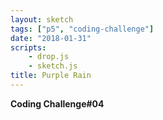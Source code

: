 ```yaml
---
layout: sketch
tags: ["p5", "coding-challenge"]
date: "2018-01-31"
scripts: 
    - drop.js
    - sketch.js
title: Purple Rain
---
```


**Coding Challenge#04**
